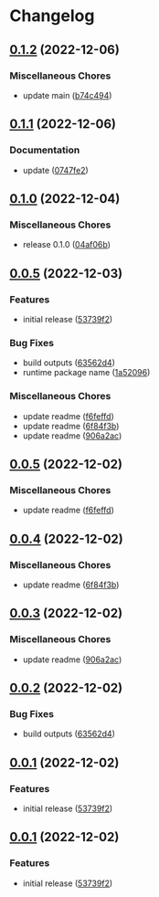 # Changelog

## [0.1.2](https://github.com/tanekloc/tmsg/compare/runtime-v0.1.1...runtime-v0.1.2) (2022-12-06)

### Miscellaneous Chores

- update main ([b74c494](https://github.com/tanekloc/tmsg/commit/b74c4941ce861e88a32ee6814f83452e48782370))

## [0.1.1](https://github.com/tanekloc/tmsg/compare/runtime-v0.1.0...runtime-v0.1.1) (2022-12-06)

### Documentation

- update ([0747fe2](https://github.com/tanekloc/tmsg/commit/0747fe268c66706411b4694ae5eee7b89c6956d4))

## [0.1.0](https://github.com/tanekloc/tmsg/compare/runtime-v0.0.5...runtime-v0.1.0) (2022-12-04)

### Miscellaneous Chores

- release 0.1.0 ([04af06b](https://github.com/tanekloc/tmsg/commit/04af06bb1d78253dca169ec8b2d47e9ed5f2b4d0))

## [0.0.5](https://github.com/tanekloc/tmsg/compare/runtime-v0.0.5...runtime-v0.0.5) (2022-12-03)

### Features

- initial release ([53739f2](https://github.com/tanekloc/tmsg/commit/53739f202a7a0952577760eb7592f9ac5168bcc9))

### Bug Fixes

- build outputs ([63562d4](https://github.com/tanekloc/tmsg/commit/63562d4c516384d500c70a0519d62e636d0d3841))
- runtime package name ([1a52096](https://github.com/tanekloc/tmsg/commit/1a52096497526d2b12746de1e4a4a6f1db6ccfd5))

### Miscellaneous Chores

- update readme ([f6feffd](https://github.com/tanekloc/tmsg/commit/f6feffd9382332c71b3eb4481aef48c117fdbf1c))
- update readme ([6f84f3b](https://github.com/tanekloc/tmsg/commit/6f84f3bf0063272528de230b98a9416c03ec1aea))
- update readme ([906a2ac](https://github.com/tanekloc/tmsg/commit/906a2ac7538f23ef9117360090abf32fb667cfb1))

## [0.0.5](https://github.com/tanekloc/tmsg/compare/core-v0.0.4...core-v0.0.5) (2022-12-02)

### Miscellaneous Chores

- update readme ([f6feffd](https://github.com/tanekloc/tmsg/commit/f6feffd9382332c71b3eb4481aef48c117fdbf1c))

## [0.0.4](https://github.com/tanekloc/tmsg/compare/core-v0.0.3...core-v0.0.4) (2022-12-02)

### Miscellaneous Chores

- update readme ([6f84f3b](https://github.com/tanekloc/tmsg/commit/6f84f3bf0063272528de230b98a9416c03ec1aea))

## [0.0.3](https://github.com/tanekloc/tmsg/compare/core-v0.0.2...core-v0.0.3) (2022-12-02)

### Miscellaneous Chores

- update readme ([906a2ac](https://github.com/tanekloc/tmsg/commit/906a2ac7538f23ef9117360090abf32fb667cfb1))

## [0.0.2](https://github.com/tanekloc/tmsg/compare/core-v0.0.1...core-v0.0.2) (2022-12-02)

### Bug Fixes

- build outputs ([63562d4](https://github.com/tanekloc/tmsg/commit/63562d4c516384d500c70a0519d62e636d0d3841))

## [0.0.1](https://github.com/tanekloc/tmsg/compare/core-v0.0.1...core-v0.0.1) (2022-12-02)

### Features

- initial release ([53739f2](https://github.com/tanekloc/tmsg/commit/53739f202a7a0952577760eb7592f9ac5168bcc9))

## [0.0.1](https://github.com/tanekloc/tmsg/compare/core-v0.0.1...core-v0.0.1) (2022-12-02)

### Features

- initial release ([53739f2](https://github.com/tanekloc/tmsg/commit/53739f202a7a0952577760eb7592f9ac5168bcc9))
